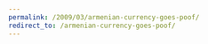 ```yaml
---
permalink: /2009/03/armenian-currency-goes-poof/
redirect_to: /armenian-currency-goes-poof/
---
```

